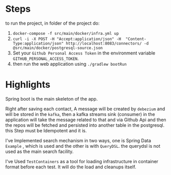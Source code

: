 
# Steps

to run the project, in folder of the project do:

1. `docker-compose -f src/main/docker/infra.yml up`
2. `curl -i -X POST -H "Accept:application/json" -H  "Content-Type:application/json" http://localhost:8083/connectors/ -d @src/main/docker/postgresql-source.json`
3. Set your `Github Personal Access Token` in the environment variable `GITHUB_PERSONAL_ACCESS_TOKEN`.
4. then run the web application using `./gradlew bootRun`



# Highlights

Spring boot is the main skeleton of the app.

Right after saving each contact, A message will be created by `debezium` and will be stored in the `kafka`, then a kafka streams sink (consumer) in the application will take the message related to that and via Github Api and then the repos will be fetched and persisted into another table in the postgresql. this Step must be Idempotent and it is.

I've Implemented search mechanism in two ways, one is Spring Data `Example` , which is used and the other is with `QueryDSL`. the querydsl is not used as the main search facility.

I've Used `TestContainers` as a tool for loading infrastructure in container format before each test. It will do the load and cleanups itself.